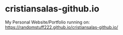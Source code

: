 # cristiansalas-github.io
My Personal Website/Portfolio running on: 
https://randomstuff222.github.io/cristiansalas-github.io/
